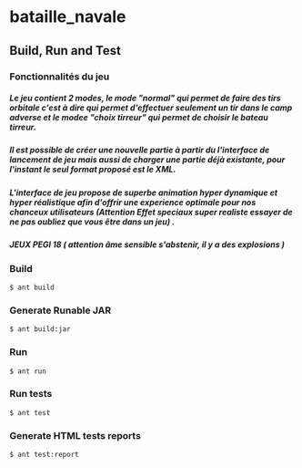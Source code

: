 # bataille_navale


## Build, Run and Test
### Fonctionnalités du jeu
##### Le jeu contient 2 modes, le mode "normal" qui permet de faire des tirs orbitale c'est à dire qui permet d'effectuer seulement un tir dans le camp adverse et le modee "choix tirreur" qui permet de choisir le bateau tirreur. 

##### Il est possible de créer une nouvelle partie à partir du l'interface de lancement de jeu mais aussi de charger une partie déjà existante, pour l'instant le seul format proposé est le XML. 

##### L'interface de jeu propose de superbe animation hyper dynamique et hyper réalistique afin d'offrir une experience optimale pour nos chanceux utilisateurs (Attention Effet speciaux super realiste essayer de ne pas oubliez que vous être dans un jeu) . 

##### JEUX PEGI 18 ( attention âme sensible s'abstenir, il y a des explosions )

### Build 
```
$ ant build
```

### Generate Runable JAR
```
$ ant build:jar
```

### Run
```
$ ant run
```

### Run tests
```
$ ant test
```

### Generate HTML tests reports
```
$ ant test:report
````
